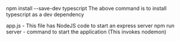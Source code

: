 npm install --save-dev typescript
The above command is to install typescript as a dev dependency

app.js - This file has NodeJS code to start an express server
npm run server - command to start the application (This invokes nodemon)
